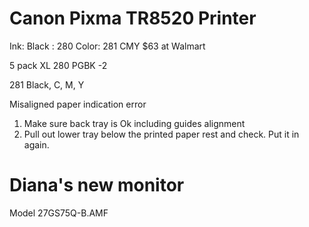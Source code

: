 
# Canon Pixma TR8520 Printer

Ink:
Black : 280
Color: 281 CMY
$63 at Walmart 


5 pack
XL 280 PGBK -2

281 Black, C, M, Y

Misaligned paper indication error 
1. Make sure back tray is Ok including guides alignment 
2. Pull out lower tray below the printed paper rest and check. Put it in again.


# Diana's new monitor 

Model 27GS75Q-B.AMF